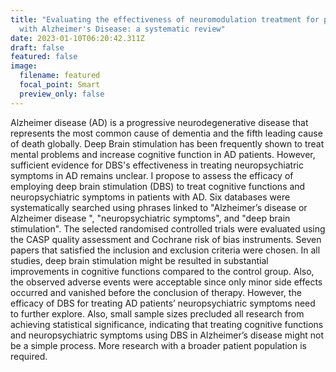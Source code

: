 ```yaml
---
title: "Evaluating the effectiveness of neuromodulation treatment for patients
  with Alzheimer's Disease: a systematic review"
date: 2023-01-10T06:20:42.311Z
draft: false
featured: false
image:
  filename: featured
  focal_point: Smart
  preview_only: false
---
```

Alzheimer disease (AD) is a progressive neurodegenerative disease that represents the most common cause of dementia and the fifth leading cause of death globally. Deep Brain stimulation has been frequently shown to treat mental problems and increase cognitive function in AD patients. However, sufficient evidence for DBS's effectiveness in treating neuropsychiatric symptoms in AD remains unclear. I propose to assess the efficacy of employing deep brain stimulation (DBS) to treat cognitive functions and neuropsychiatric symptoms in patients with AD. Six databases were systematically searched using phrases linked to "Alzheimer’s disease or Alzheimer disease ", "neuropsychiatric symptoms", and "deep brain stimulation". The selected randomised controlled trials were evaluated using the CASP quality assessment and Cochrane risk of bias instruments. Seven papers that satisfied the inclusion and exclusion criteria were chosen. In all studies, deep brain stimulation might be resulted in substantial improvements in cognitive functions compared to the control group. Also, the observed adverse events were acceptable since only minor side effects occurred and vanished before the conclusion of therapy. However, the efficacy of DBS for treating AD patients’ neuropsychiatric symptoms need to further explore. Also, small sample sizes precluded all research from achieving statistical significance, indicating that treating cognitive functions and neuropsychiatric symptoms using DBS in Alzheimer’s disease might not be a simple process. More research with a broader patient population is required.